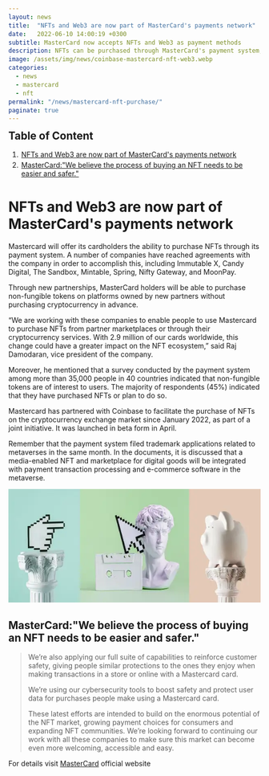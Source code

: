 ```yaml
---
layout: news
title:  "NFTs and Web3 are now part of MasterCard's payments network"
date:   2022-06-10 14:00:19 +0300
subtitle: MasterCard now accepts NFTs and Web3 as payment methods
description: NFTs can be purchased through MasterCard's payment system, now. Several companies have partnered with MasterCard in order to accomplish this, including Immutable X, Candy Digital, The Sandbox, Mintable, Spring, Nifty Gateway, and MoonPay.
image: /assets/img/news/coinbase-mastercard-nft-web3.webp
categories:   
  - news
  - mastercard
  - nft
permalink: "/news/mastercard-nft-purchase/"
paginate: true
---
```

<b style="text-align:center; font-size: 150%;">Table of Content</b>
<ol style="margin: 0;">
	<li style="padding: 2px;"><a href="#1">NFTs and Web3 are now part of MasterCard's payments network</a></li>
	<li style="padding: 2px;"><a href="#2">MasterCard:"We believe the process of buying an NFT needs to be easier and safer."</a></li>
</ol>
<h1 id="1">NFTs and Web3 are now part of MasterCard's payments network</h1>
<p>Mastercard will offer its cardholders the ability to purchase NFTs through its payment system.&nbsp;A number of companies have reached agreements with the company in order to accomplish this, including Immutable X, Candy Digital, The Sandbox, Mintable, Spring, Nifty Gateway, and MoonPay.</p>
<p>Through new partnerships, MasterCard holders will be able to purchase non-fungible tokens on platforms owned by new partners without purchasing cryptocurrency in advance.</p>
<p>&ldquo;We are working with these companies to enable people to use Mastercard to purchase NFTs from partner marketplaces or through their cryptocurrency services.&nbsp;With 2.9 million of our cards worldwide, this change could have a greater impact on the NFT ecosystem,&rdquo; said Raj Damodaran, vice president of the company.</p>
<p>Moreover, he mentioned that a survey conducted by the payment system among more than 35,000 people in 40 countries indicated that non-fungible tokens are of interest to users.&nbsp;The majority of respondents (45%) indicated that they have purchased NFTs or plan to do so.&nbsp;</p>
<p>Mastercard has partnered with Coinbase to facilitate the purchase of NFTs on the cryptocurrency exchange market since January 2022, as part of a joint initiative. It was launched in beta form in April.</p>
<p>Remember that the payment system filed trademark applications related to metaverses in the same month.&nbsp;In the documents, it is discussed that a media-enabled NFT and marketplace for digital goods will be integrated with payment transaction processing and e-commerce software in the metaverse.</p>
<img src="/assets/img/news/mastercard-nft.webp" alt="nft mastercard payment" width="620" height="226" loading="lazy">
<h2>MasterCard:"We believe the process of buying an NFT needs to be easier and safer."</h2>
<blockquote cite="https://www.mastercard.com/news/perspectives/2022/simple-nft-purchasing-on-nft-marketplaces/">We’re also applying our full suite of capabilities to reinforce customer safety, giving people similar protections to the ones they enjoy when making transactions in a store or online with a Mastercard card.

We’re using our cybersecurity tools to boost safety and protect user data for purchases people make using a Mastercard card.

These latest efforts are intended to build on the enormous potential of the NFT market, growing payment choices for consumers and expanding NFT communities. We’re looking forward to continuing our work with all these companies to make sure this market can become even more welcoming, accessible and easy.</blockquote>
<p>For details visit <a href="https://www.mastercard.com/news/perspectives/2022/simple-nft-purchasing-on-nft-marketplaces/" title="MasterCard NFT" target="_blank">MasterCard</a> official website</p>
